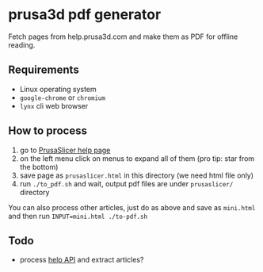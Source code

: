 # prusa3d pdf generator

Fetch pages from help.prusa3d.com and make them as PDF for offline reading.

## Requirements

- Linux operating system
- `google-chrome` or `chromium`
- `lynx` cli web browser

## How to process

1. go to [PrusaSlicer help page](https://help.prusa3d.com/article/download-prusaslicer_2220)
2. on the left menu click on menus to expand all of them (pro tip: star from the bottom)
3. save page as `prusaslicer.html` in this directory (we need html file only)
4. run `./to_pdf.sh` and wait, output pdf files are under `prusaslicer/` directory

You can also process other articles, just do as above and save as `mini.html`
and then run `INPUT=mini.html ./to-pdf.sh`

## Todo

- process [help API](https://help.prusa3d.com/api/v1/helps?lng=en&page=1&per_page=9999&category=configuration-and-profiles_207)
  and extract articles?
